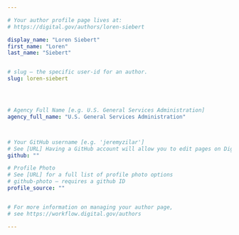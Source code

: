 ```yaml
---

# Your author profile page lives at:
# https://digital.gov/authors/loren-siebert

display_name: "Loren Siebert"
first_name: "Loren"
last_name: "Siebert"


# slug — the specific user-id for an author.
slug: loren-siebert




# Agency Full Name [e.g. U.S. General Services Administration]
agency_full_name: "U.S. General Services Administration"



# Your GitHub username [e.g. 'jeremyzilar']
# See [URL] Having a GitHub account will allow you to edit pages on DigitalGov. The image used in your GitHub account can also be used to populate your digital.gov profile photo.
github: ""

# Profile Photo
# See [URL] for a full list of profile photo options
# github-photo — requires a github ID
profile_source: ""


# For more information on managing your author page,
# see https://workflow.digital.gov/authors

---
```

